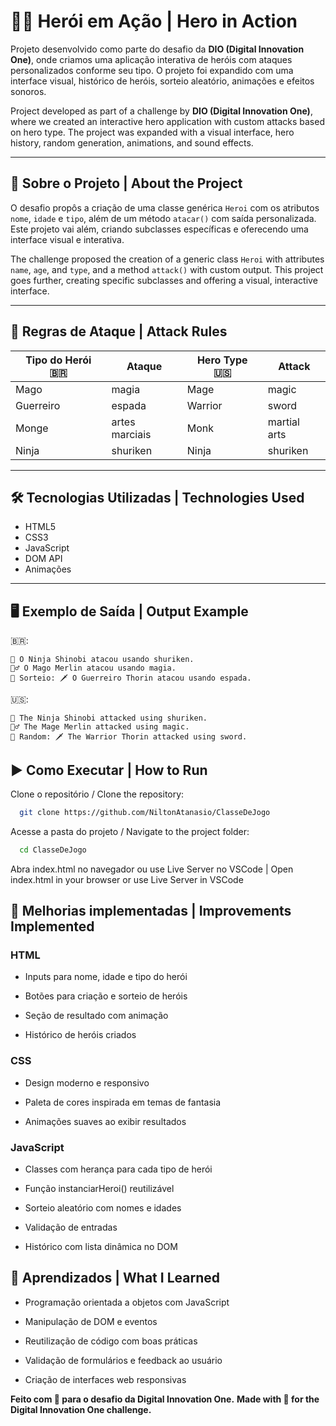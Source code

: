 # 🧙‍♂️ Herói em Ação | Hero in Action

Projeto desenvolvido como parte do desafio da **DIO (Digital Innovation One)**, onde criamos uma aplicação interativa de heróis com ataques personalizados conforme seu tipo. O projeto foi expandido com uma interface visual, histórico de heróis, sorteio aleatório, animações e efeitos sonoros.

Project developed as part of a challenge by **DIO (Digital Innovation One)**, where we created an interactive hero application with custom attacks based on hero type. The project was expanded with a visual interface, hero history, random generation, animations, and sound effects.

---

## 📌 Sobre o Projeto | About the Project

O desafio propôs a criação de uma classe genérica `Heroi` com os atributos `nome`, `idade` e `tipo`, além de um método `atacar()` com saída personalizada. Este projeto vai além, criando subclasses específicas e oferecendo uma interface visual e interativa.

The challenge proposed the creation of a generic class `Heroi` with attributes `name`, `age`, and `type`, and a method `attack()` with custom output. This project goes further, creating specific subclasses and offering a visual, interactive interface.

---

## 🎯 Regras de Ataque | Attack Rules

| Tipo do Herói 🇧🇷 | Ataque         | Hero Type 🇺🇸 | Attack       |
| ---------------- | -------------- | ------------ | ------------ |
| Mago             | magia          | Mage         | magic        |
| Guerreiro        | espada         | Warrior      | sword        |
| Monge            | artes marciais | Monk         | martial arts |
| Ninja            | shuriken       | Ninja        | shuriken     |

---

## 🛠️ Tecnologias Utilizadas | Technologies Used

- HTML5
- CSS3
- JavaScript
- DOM API
- Animações

---

## 🖥️ Exemplo de Saída | Output Example

🇧🇷:

```text
🥷 O Ninja Shinobi atacou usando shuriken.
🧙‍♂️ O Mago Merlin atacou usando magia.
🎲 Sorteio: 🗡️ O Guerreiro Thorin atacou usando espada.
```

🇺🇸:

```text
🥷 The Ninja Shinobi attacked using shuriken.
🧙‍♂️ The Mage Merlin attacked using magic.
🎲 Random: 🗡️ The Warrior Thorin attacked using sword.
```

## ▶️ Como Executar | How to Run

Clone o repositório / Clone the repository:

```bash
  git clone https://github.com/NiltonAtanasio/ClasseDeJogo
```

Acesse a pasta do projeto / Navigate to the project folder:

```bash
  cd ClasseDeJogo
```

Abra index.html no navegador ou use Live Server no VSCode | Open index.html in your browser or use Live Server in VSCode

## 🚀 Melhorias implementadas | Improvements Implemented

### HTML

- Inputs para nome, idade e tipo do herói

- Botões para criação e sorteio de heróis

- Seção de resultado com animação

- Histórico de heróis criados

### CSS

- Design moderno e responsivo

- Paleta de cores inspirada em temas de fantasia

- Animações suaves ao exibir resultados

### JavaScript

- Classes com herança para cada tipo de herói

- Função instanciarHeroi() reutilizável

- Sorteio aleatório com nomes e idades

- Validação de entradas

- Histórico com lista dinâmica no DOM

## 🧠 Aprendizados | What I Learned

- Programação orientada a objetos com JavaScript

- Manipulação de DOM e eventos

- Reutilização de código com boas práticas

- Validação de formulários e feedback ao usuário

- Criação de interfaces web responsivas

**Feito com 💙 para o desafio da Digital Innovation One.**
**Made with 💙 for the Digital Innovation One challenge.**
